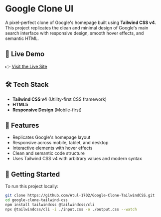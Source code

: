 
# Google Clone UI

A pixel-perfect clone of Google's homepage built using **Tailwind CSS v4**. This project replicates the clean and minimal design of Google's main search interface with responsive design, smooth hover effects, and semantic HTML.

## 🔗 Live Demo

👉 [Visit the Live Site](https://google-ccone.netlify.app/)


## 🛠️ Tech Stack

- **Tailwind CSS v4** (Utility-first CSS framework)
- **HTML5**
- **Responsive Design** (Mobile-first)

## 📁 Features

- Replicates Google's homepage layout
- Responsive across mobile, tablet, and desktop
- Interactive elements with hover effects
- Clean and semantic code structure
- Uses Tailwind CSS v4 with arbitrary values and modern syntax

## 🚀 Getting Started

To run this project locally:

```bash
git clone https://github.com/Atul-1702/Google-Clone-TailwindCSS.git
cd google-clone-tailwind-css
npm install tailwindcss @tailwindcss/cli
npx @tailwindcss/cli -i ./input.css -o ./output.css --watch
